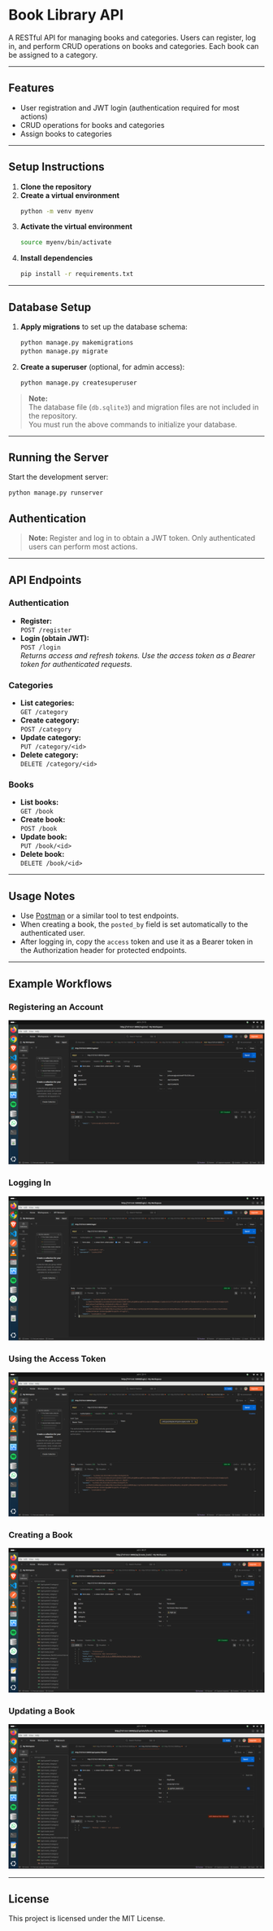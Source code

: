 # Book Library API

A RESTful API for managing books and categories. Users can register, log in, and perform CRUD operations on books and categories. Each book can be assigned to a category.

---

## Features

- User registration and JWT login (authentication required for most actions)
- CRUD operations for books and categories
- Assign books to categories

---
## Setup Instructions

1. **Clone the repository**
2. **Create a virtual environment**
   ```bash
   python -m venv myenv
   ```
3. **Activate the virtual environment**
   ```bash
   source myenv/bin/activate
   ```
4. **Install dependencies**
   ```bash
   pip install -r requirements.txt
   ```

---

## Database Setup

1. **Apply migrations** to set up the database schema:
   ```bash
   python manage.py makemigrations
   python manage.py migrate
   ```
2. **Create a superuser** (optional, for admin access):
   ```bash
   python manage.py createsuperuser
   ```

> **Note:**  
> The database file (`db.sqlite3`) and migration files are not included in the repository.  
> You must run the above commands to initialize your database.

---

## Running the Server

Start the development server:
```bash
python manage.py runserver
```

## Authentication

> **Note:** Register and log in to obtain a JWT token. Only authenticated users can perform most actions.

---

## API Endpoints

### Authentication

- **Register:**  
  `POST /register`
- **Login (obtain JWT):**  
  `POST /login`  
  _Returns access and refresh tokens. Use the access token as a Bearer token for authenticated requests._

### Categories

- **List categories:**  
  `GET /category`
- **Create category:**  
  `POST /category`
- **Update category:**  
  `PUT /category/<id>`
- **Delete category:**  
  `DELETE /category/<id>`

### Books

- **List books:**  
  `GET /book`
- **Create book:**  
  `POST /book`
- **Update book:**  
  `PUT /book/<id>`
- **Delete book:**  
  `DELETE /book/<id>`

---

## Usage Notes

- Use [Postman](https://www.postman.com/) or a similar tool to test endpoints.
- When creating a book, the `posted_by` field is set automatically to the authenticated user.
- After logging in, copy the `access` token and use it as a Bearer token in the Authorization header for protected endpoints.

---

## Example Workflows

### Registering an Account

![How to register an account with Postman](./assets/registration.png)

### Logging In

![How to login an account with Postman](./assets/login.png)

### Using the Access Token

![How to post an access code with Postman](./assets/access_token.png)

### Creating a Book

![How to create a book with Postman](./assets/how_to_post_book.png)

### Updating a Book

![How to update a book with Postman](./assets/update_book.png)

---

## License

This project is licensed under the MIT License.